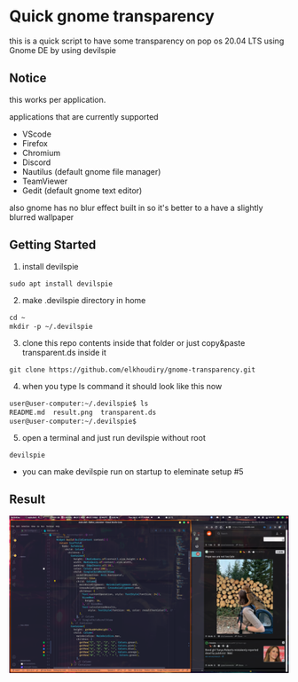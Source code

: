 # Quick gnome transparency

this is a quick script to have some transparency on pop os 20.04 LTS using Gnome DE by using devilspie

## Notice

this works per application.

applications that are currently supported

- VScode
- Firefox
- Chromium
- Discord
- Nautilus (default gnome file manager)
- TeamViewer
- Gedit (default gnome text editor)

also gnome has no blur effect built in so it's better to a have a slightly blurred wallpaper

## Getting Started

1. install devilspie

```
sudo apt install devilspie
```

2. make .devilspie directory in home

```
cd ~
mkdir -p ~/.devilspie
```

3. clone this repo contents inside that folder or just copy&paste transparent.ds inside it

```
git clone https://github.com/elkhoudiry/gnome-transparency.git
```

4. when you type ls command it should look like this now

```
user@user-computer:~/.devilspie$ ls
README.md  result.png  transparent.ds
user@user-computer:~/.devilspie$
```

5. open a terminal and just run devilspie without root

```
devilspie
```

- you can make devilspie run on startup to eleminate setup #5

## Result

![Result](./result.png)
